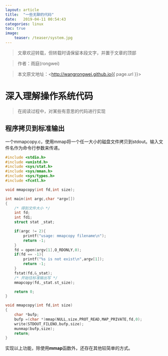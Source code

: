```yaml
---
layout: article
title:  "一些无聊的代码"
date:   2019-04-11 00:54:43
categories: linux
toc: true
image:
    teaser: /teaser/system.jpg
---
```


> 文章欢迎转载，但转载时请保留本段文字，并置于文章的顶部

> 作者：雨庭(rongwei)

> 本文原文地址：<http://wangrongwei.github.io{{ page.url }}>

# 深入理解操作系统代码 #

> 在阅读过程中，对某些有意思的代码进行实现

## 程序拷贝到标准输出 ##

一个mmapcopy.c，使用mmap将一个任一大小的磁盘文件拷贝到stdout。输入文件名作为命令行参数来传递。

```c
#include <stdio.h>
#include <unistd.h>
#include <sys/stat.h>
#include <sys/mman.h>
#include <sys/types.h>
#include <fcntl.h>

void mmapcopy(int fd,int size);

int main(int argc,char *argv[])
{
    /* 得到文件大小 */
    int fd;
    int fd1;
    struct stat _stat;

    if(argc != 2){
        printf("usage: mmapcopy filename\n");
        return -1;
    }
    fd = open(argv[1],O_RDONLY,0);
    if(fd == -1){
        printf("%s is not exist\n",argv[1]);
        return -1;
    }
    fstat(fd,&_stat);
    /* 开始往标准输出写 */
    mmapcopy(fd,_stat.st_size);

    return 0;
}

void mmapcopy(int fd,int size)
{
    char *bufp;
    bufp =(char *)mmap(NULL,size,PROT_READ,MAP_PRIVATE,fd,0);
    write(STDOUT_FILENO,bufp,size);
    munmap(bufp,size);
    return;
}


```

实现以上功能，除使用**mmap**函数外，还存在其他较简单的方式。
